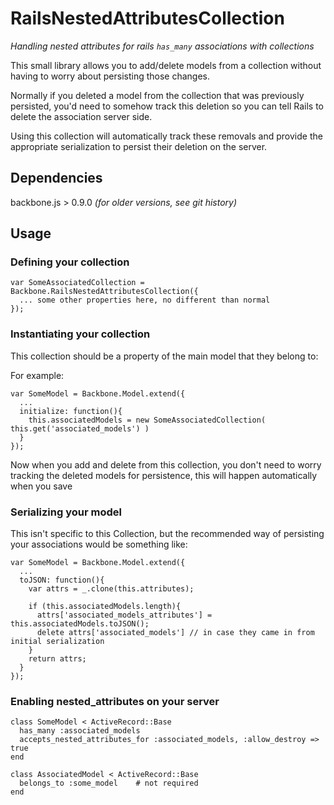 # RailsNestedAttributesCollection
*Handling nested attributes for rails `has_many` associations with collections*

This small library allows you to add/delete models from a collection without having to worry about
persisting those changes.

Normally if you deleted a model from the collection that was previously persisted, you'd need to somehow
track this deletion so you can tell Rails to delete the association server side.

Using this collection will automatically track these removals and provide the appropriate serialization to persist
their deletion on the server.
## Dependencies

  backbone.js > 0.9.0   *(for older versions, see git history)*

## Usage

### Defining your collection

    var SomeAssociatedCollection = Backbone.RailsNestedAttributesCollection({
      ... some other properties here, no different than normal
    });

### Instantiating your collection

This collection should be a property of the main model that they belong to:

For example:

    var SomeModel = Backbone.Model.extend({
      ...
      initialize: function(){
        this.associatedModels = new SomeAssociatedCollection( this.get('associated_models') )
      }
    });

Now when you add and delete from this collection, you don't need to worry tracking
the deleted models for persistence, this will happen automatically when you save

### Serializing your model

This isn't specific to this Collection, but the recommended way of persisting your associations would be something like:

    var SomeModel = Backbone.Model.extend({
      ...
      toJSON: function(){
        var attrs = _.clone(this.attributes);

        if (this.associatedModels.length){
          attrs['associated_models_attributes'] = this.associatedModels.toJSON();
          delete attrs['associated_models'] // in case they came in from initial serialization
        }
        return attrs;
      }
    });

### Enabling nested_attributes on your server

    class SomeModel < ActiveRecord::Base
      has_many :associated_models
      accepts_nested_attributes_for :associated_models, :allow_destroy => true
    end

    class AssociatedModel < ActiveRecord::Base
      belongs_to :some_model    # not required
    end
